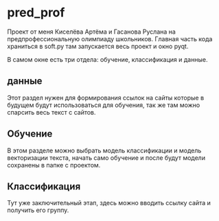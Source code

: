 # pred_prof
Проект от меня Киселёва Артёма и Гасанова Руслана на предпрофессиональную олимпиаду школьников.
Главная часть кода храниться в soft.py там запускается весь проект и окно pyqt.

В самом окне есть три отдела: обучение, классификация и данные.

## данные
Этот раздел нужен для формирования ссылок на сайты которые в будущем будут использоваться для обучения,
так же там можно спарсить весь текст с сайтов.

## Обучение
В этом разделе можно выбрать модель классификации и модель векторизации текста, начать само обучение и после будут модели сохранены в папке с проектом.

## Классификация
Тут уже заключительный этап, здесь можно вводить ссылку сайта и получить его группу.

